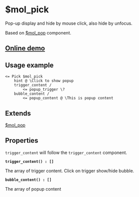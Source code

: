 # $mol_pick

Pop-up display and hide by mouse click, also hide by unfocus.

Based on [$mol_pop](https://mol.hyoo.ru/#!section=demos/demo=mol_pop_demo) component.

## [Online demo](https://mol.hyoo.ru/#!section=demos/demo=mol_pick_demo)

## Usage example

```
<= Pick $mol_pick
	hint @ \Click to show popup
	trigger_content /
		<= popup_trigger \?
	bubble_content /
		<= popup_content @ \This is popup content
```

## Extends 

[$mol_pop](https://mol.hyoo.ru/#!section=demos/demo=mol_pop_demo)

## Properties

`trigger_content` will follow the `trigger_content` component.

**`trigger_content() : []`**

The array of trigger content. Click on trigger show/hide bubble.

**`bubble_content() : []`**

The array of popup content
